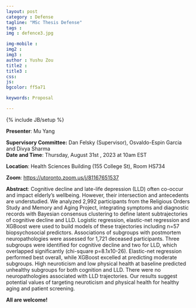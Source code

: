 ```yaml
---
layout: post
category : Defense
tagline: "MSc Thesis Defense"
tags : 
img : defence3.jpg

img-mobile : 
img2 : 
img3 : 
author : Yushu Zou
title2 : 
title3 : 
css: 
js: 
bgcolor: ff5a71

keywords: Proposal

---
```


{% include JB/setup %}


**Presenter**: Mu Yang

**Supervisory Committee:** Dan Felsky (Supervisor), Osvaldo-Espin Garcia and Divya Sharma     
**Date and Time**: Thursday, August 31st , 2023 at 10am EST

**Location**: Health Sciences Building (155 College St), Room HS734

**Zoom**:   https://utoronto.zoom.us/j/81167651537

<!--more-->

**Abstract**: Cognitive decline and late-life depression (LLD) often co-occur and impact elderly’s wellbeing. However, their intersection and antecedents are understudied. We analyzed 2,992 participants from the Religious Orders Study and Memory and Aging Project, integrating symptoms and diagnostic records with Bayesian consensus clustering to define latent subtrajectories of cognitive decline and LLD. Logistic regression, elastic-net regression and XGBoost were used to build models of these trajectories including n=57 biopsychosocial predictors. Associations of subgroups with postmortem neuropathologies were assessed for 1,721 deceased participants. Three subgroups were identified for cognitive decline and two for LLD, which overlapped significantly (chi-square p=8.1x10-26). Elastic-net regression performed best overall, while XGBoost excelled at predicting moderate subgroups. High neuroticism and low physical health at baseline predicted unhealthy subgroups for both cognition  and LLD. There were no neuropathologies associated with LLD trajectories. Our results suggest potential values of targeting neuroticism and physical health for healthy aging and patient screening.

**All are welcome!**

